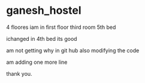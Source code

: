 # ganesh_hostel
4 floores
iam in first floor
third room
5th bed


ichanged in 4th bed
its good


am not getting why in git hub also modifying the code


am adding one more line




thank you.

